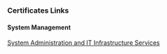 ### Certificates Links

#### System Management
<a href="https://www.coursera.org/account/accomplishments/verify/ZBXUUX4X43CJ">System Administration and IT Infrastructure Services</a>
